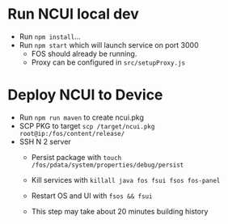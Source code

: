 # Run NCUI local dev
- Run `npm install`...
- Run `npm start` which will launch service on port 3000
  - FOS should already be running.
  - Proxy can be configured in `src/setupProxy.js`
# Deploy NCUI to Device
- Run `npm run maven` to create ncui.pkg
- SCP PKG to target `scp /target/ncui.pkg root@ip:/fos/content/release/`
- SSH N 2 server
  - Persist package with `touch /fos/pdata/system/properties/debug/persist`
  - Kill services with `killall java fos fsui fsos fos-panel`
  
  - Restart OS and UI with `fsos && fsui`
  - This step may take about 20 minutes
  building history
